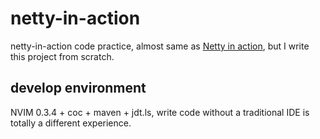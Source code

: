 # netty-in-action

netty-in-action code practice, almost same as [Netty in action](https://github.com/normanmaurer/netty-in-action), but I write this project from scratch.

## develop environment

NVIM 0.3.4 + coc + maven + jdt.ls, write code without a traditional IDE is totally a different experience.
